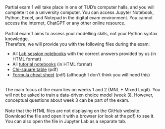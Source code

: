 Partial exam 1 will take place in one of TUD’s computer halls, and you will complete it on a university computer. You can access Jupyter Notebook, Python, Excel, and Notepad in the digital exam environment. You cannot access the internet, ChatGPT or any other online resource.
<br><br>
Partial exam 1 aims to assess your modelling skills, not your Python syntax knowledge. <br>
Therefore, we will provide you with the following files during the exam:
- All [Lab session notebooks](/Partial_exam/lab_sessions_html) with the correct answers provided by us (in HTML format)
- All [tutorial notebooks](/Partial_exam/tutorials_html) (in HTML format)
- [Chi-square table](ChiSquareDistribution.pdf) (pdf)
- [Formula cheat sheet](Formula%20Cheat%20Sheet.pdf) (pdf) (although I don't think you will need this)
<br><br>

The main focus of the exam lies on weeks 1 and 2 (MNL + Mixed Logit). You will not be asked to train a data-driven choice model (week 3). However, conceptual questions about week 3 can be part of the exam. 
<br><br>
Note that the HTML files are not displaying on the GitHub website. Download the file and open it with a browser (or look at the pdf) to see it. You can also open the file in Jupyter Lab as a separate tab. 
